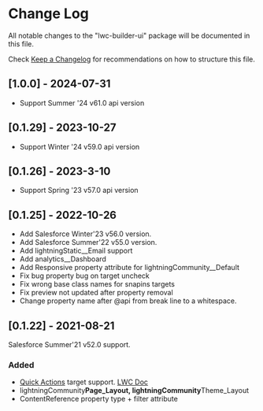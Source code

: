 # Change Log

All notable changes to the "lwc-builder-ui" package will be documented in this file.

Check [Keep a Changelog](http://keepachangelog.com/) for recommendations on how to structure this file.

## [1.0.0] - 2024-07-31

- Support Summer \'24 v61.0 api version

## [0.1.29] - 2023-10-27

- Support Winter \'24 v59.0 api version

## [0.1.26] - 2023-3-10

- Support Spring \'23 v57.0 api version

## [0.1.25] - 2022-10-26

- Add Salesforce Winter'23 v56.0 version.
- Add Salesforce Summer'22 v55.0 version.
- Add lightningStatic\_\_Email support
- Add analytics\_\_Dashboard
- Add Responsive property attribute for lightningCommunity\_\_Default
- Fix bug property bug on target uncheck
- Fix wrong base class names for snapins targets
- Fix preview not updated after property removal
- Change property name after @api from break line to a whitespace.

## [0.1.22] - 2021-08-21

Salesforce Summer'21 v52.0 support.

### Added

- [Quick Actions](https://help.salesforce.com/articleView?id=release-notes.rn_lwc_quick_actions.htm&type=5&release=232) target support. [LWC Doc](https://developer.salesforce.com/docs/component-library/documentation/en/lwc/lwc.use_quick_actions)
- lightningCommunity**Page_Layout, lightningCommunity**Theme_Layout
- ContentReference property type + filter attribute
